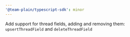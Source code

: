 ```yaml
---
'@team-plain/typescript-sdk': minor
---
```


Add support for thread fields, adding and removing them: `upsertThreadField` and `deleteThreadField`
